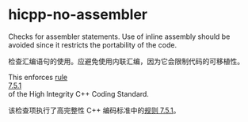 # hicpp-no-assembler

Checks for assembler statements. Use of inline assembly should be  
avoided since it restricts the portability of the code.

检查汇编语句的使用。应避免使用内联汇编，因为它会限制代码的可移植性。

This enforces [rule  
7.5.1](https://www.perforce.com/resources/qac/high-integrity-cpp-coding-standard/declarations)  
of the High Integrity C++ Coding Standard.

该检查项执行了高完整性 C++ 编码标准中的[规则 7.5.1](https://www.perforce.com/resources/qac/high-integrity-cpp-coding-standard/declarations)。
